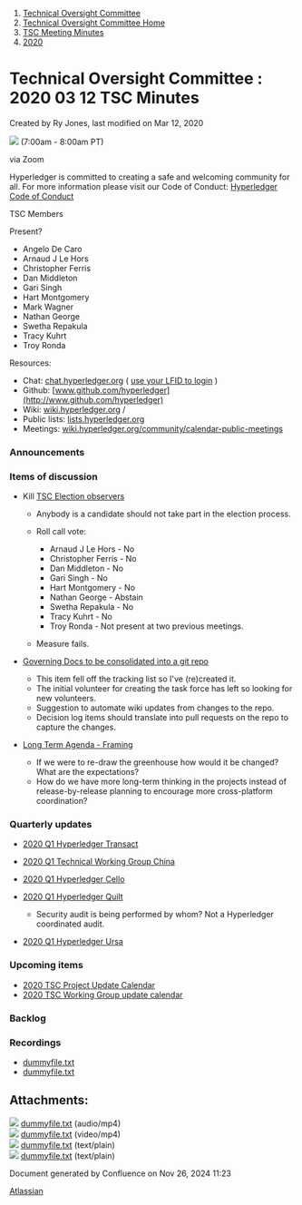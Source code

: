 1. [Technical Oversight Committee](index.html)
2. [Technical Oversight Committee Home](Technical-Oversight-Committee-Home_21430274.html)
3. [TSC Meeting Minutes](TSC-Meeting-Minutes_21448544.html)
4. [2020](2020_21450029.html)

# Technical Oversight Committee : 2020 03 12 TSC Minutes

Created by Ry Jones, last modified on Mar 12, 2020

![](plugins/servlet/confluence/placeholder/unknown-macro) (7:00am - 8:00am PT)

via Zoom

Hyperledger is committed to creating a safe and welcoming community for all. For more information please visit our Code of Conduct: [Hyperledger Code of Conduct](https://lf-hyperledger.atlassian.net/wiki/spaces/HYP/pages/19595281/Hyperledger+Code+of+Conduct)

TSC Members

Present?

- Angelo De Caro
- Arnaud J Le Hors
- Christopher Ferris
- Dan Middleton
- Gari Singh
- Hart Montgomery
- Mark Wagner
- Nathan George
- Swetha Repakula
- Tracy Kuhrt
- Troy Ronda

Resources:

- Chat: [chat.hyperledger.org](http://chat.hyperledger.org/) ( [use your LFID to login](https://www.youtube.com/watch?v=EEc4JRyaAoA) )
- Github: [www.github.com/hyperledger](http://www.github.com/hyperledger)
- Wiki: [wiki.hyperledger.org](https://lf-hyperledger.atlassian.net) /
- Public lists: [lists.hyperledger.org](https://lists.hyperledger.org)
- Meetings: [wiki.hyperledger.org/community/calendar-public-meetings](https://lf-hyperledger.atlassian.net/community/calendar-public-meetings)

### Announcements

### Items of discussion

- Kill [TSC Election observers](https://lf-hyperledger.atlassian.net/display/TSC/TSC+Election+observers)
  
  - Anybody is a candidate should not take part in the election process.
  - Roll call vote:
    
    - Arnaud J Le Hors - No
    - Christopher Ferris - No
    - Dan Middleton - No
    - Gari Singh - No
    - Hart Montgomery - No
    - Nathan George - Abstain
    - Swetha Repakula - No
    - Tracy Kuhrt - No
    - Troy Ronda - Not present at two previous meetings.
  - Measure fails.
- [Governing Docs to be consolidated into a git repo](https://lf-hyperledger.atlassian.net/display/TSC/Governing+Docs+to+be+consolidated+into+a+git+repo)
  
  - This item fell off the tracking list so I've (re)created it.
  - The initial volunteer for creating the task force has left so looking for new volunteers.
  - Suggestion to automate wiki updates from changes to the repo.
  - Decision log items should translate into pull requests on the repo to capture the changes.
- [Long Term Agenda - Framing](https://lf-hyperledger.atlassian.net/display/TSC/Long+Term+Agenda+-+Framing)
  
  - If we were to re-draw the greenhouse how would it be changed? What are the expectations?
  - How do we have more long-term thinking in the projects instead of release-by-release planning to encourage more cross-platform coordination?

### Quarterly updates

- [2020 Q1 Hyperledger Transact](https://lf-hyperledger.atlassian.net/display/TSC/2020+Q1+Hyperledger+Transact)
- [2020 Q1 Technical Working Group China](https://lf-hyperledger.atlassian.net/display/HYP/2020+Q1+Technical+Working+Group+China)
- [2020 Q1 Hyperledger Cello](https://lf-hyperledger.atlassian.net/display/TSC/2020+Q1+Hyperledger+Cello)
- [2020 Q1 Hyperledger Quilt](https://lf-hyperledger.atlassian.net/display/TSC/2020+Q1+Hyperledger+Quilt)
  
  - Security audit is being performed by whom? Not a Hyperledger coordinated audit.
- [2020 Q1 Hyperledger Ursa](https://lf-hyperledger.atlassian.net/display/TSC/2020+Q1+Hyperledger+Ursa)

### Upcoming items

- [2020 TSC Project Update Calendar](https://lf-hyperledger.atlassian.net/display/TSC/2020+TSC+Project+Update+Calendar)
- [2020 TSC Working Group update calendar](https://lf-hyperledger.atlassian.net/display/TSC/2020+TSC+Working+Group+update+calendar)

### Backlog

### Recordings

- [dummyfile.txt](#)
- [dummyfile.txt](#)

## Attachments:

![](images/icons/bullet_blue.gif) [dummyfile.txt](attachments/21438888/21457411.txt) (audio/mp4)  
![](images/icons/bullet_blue.gif) [dummyfile.txt](attachments/21438888/21457637.txt) (video/mp4)  
![](images/icons/bullet_blue.gif) [dummyfile.txt](attachments/21438888/21450611.txt) (text/plain)  
![](images/icons/bullet_blue.gif) [dummyfile.txt](attachments/21438888/21450612.txt) (text/plain)

Document generated by Confluence on Nov 26, 2024 11:23

[Atlassian](http://www.atlassian.com/)
